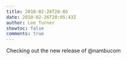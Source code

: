 ```yaml
---
title: 2010-02-26T20-05
date: 2010-02-26T20:05:43Z
author: Lee Turner
showtoc: false
comments: true
---
```


Checking out the new release of @nambucom

